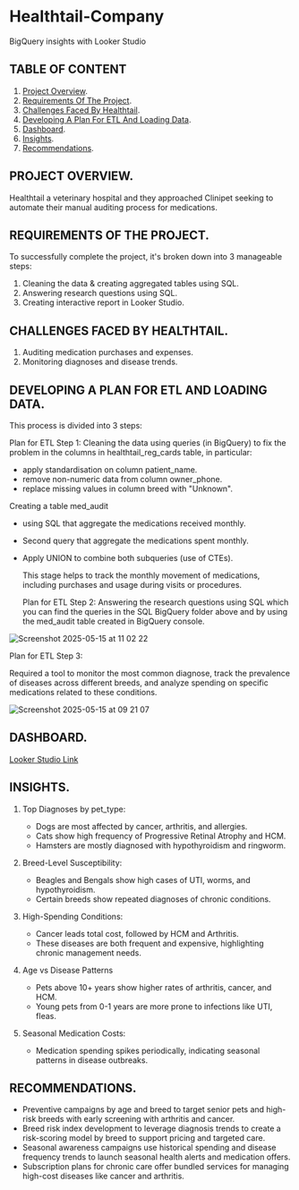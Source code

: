 # Healthtail-Company
BigQuery insights with Looker Studio


## TABLE OF CONTENT
1. [Project Overview](#project_overview).
2. [Requirements Of The Project](#requirements_of_the_project).
3. [Challenges Faced By Healthtail](#challenges_faced_by_healthtail).
4. [Developing A Plan For ETL And Loading Data](#developing_a_plan_for_etl_and_loading_data).
5. [Dashboard](#dashboard).
6. [Insights](#insights).
7. [Recommendations](#recommendations).


## **PROJECT OVERVIEW.**

Healthtail a veterinary hospital and they approached Clinipet seeking to automate their manual auditing process for medications.


## **REQUIREMENTS OF THE PROJECT.**

To successfully complete the project, it's broken down into 3 manageable steps:

1. Cleaning the data & creating aggregated tables using SQL.
2. Answering research questions using SQL.
3. Creating interactive report in Looker Studio.


## **CHALLENGES FACED BY HEALTHTAIL.**

1. Auditing medication purchases and expenses.
2. Monitoring diagnoses and disease trends.

## **DEVELOPING A PLAN FOR ETL AND LOADING DATA.**

This process is divided into 3 steps:

Plan for ETL Step 1:
Cleaning the data using queries (in BigQuery) to fix the problem in the columns in healthtail_reg_cards table, in particular:
- apply standardisation on column patient_name.
- remove non-numeric data from column owner_phone.
- replace missing values in column breed with "Unknown".

Creating a table med_audit 
- using SQL that aggregate the medications received monthly.
- Second query that aggregate the medications spent monthly.
- Apply UNION to combine both subqueries (use of CTEs).
  
  This stage helps to track the monthly movement of medications, including purchases and usage during visits or procedures.

  Plan for ETL Step 2:
  Answering the research questions using SQL which you can find the queries in the SQL BigQuery folder above and by using the med_audit table created in BigQuery console.

![Screenshot 2025-05-15 at 11 02 22](https://github.com/user-attachments/assets/2bbb4cc1-8443-459f-9afe-c75e898fc683)


Plan for ETL Step 3:

Required a tool to monitor the most common diagnose, track the prevalence of diseases across different breeds, and analyze spending on specific medications related to these conditions.

![Screenshot 2025-05-15 at 09 21 07](https://github.com/user-attachments/assets/9754f2b7-44d1-425e-8f4b-24dded1327fa)


## **DASHBOARD.**
[Looker Studio Link](https://lookerstudio.google.com/reporting/0f8a0b5d-a66b-4783-a2f9-9d5c4e14216e)



## **INSIGHTS.**

1. Top Diagnoses by pet_type:
    - Dogs are most affected by cancer, arthritis, and allergies.
    - Cats show high frequency of Progressive Retinal Atrophy and HCM.
    - Hamsters are mostly diagnosed with hypothyroidism and ringworm.

2. Breed-Level Susceptibility:
   - Beagles and Bengals show high cases of UTI, worms, and hypothyroidism.
   - Certain breeds show repeated diagnoses of chronic conditions.

3. High-Spending Conditions:
   - Cancer leads total cost, followed by HCM and Arthritis.
   - These diseases are both frequent and expensive, highlighting chronic management needs.

4. Age vs Disease Patterns
   - Pets above 10+ years show higher rates of arthritis, cancer, and HCM.
   - Young pets from 0-1 years are more prone to infections like UTI, fleas.

5. Seasonal Medication Costs:
   - Medication spending spikes periodically, indicating seasonal patterns in disease outbreaks.


## **RECOMMENDATIONS.**

- Preventive campaigns by age and breed to target senior pets and high-risk breeds with early screening with arthritis and cancer.
- Breed risk index development to leverage diagnosis trends to create a risk-scoring model by breed to support pricing and targeted care.
- Seasonal awareness campaigns use historical spending and disease frequency trends to launch seasonal health alerts and medication offers.
- Subscription plans for chronic care offer bundled services for managing high-cost diseases like cancer and arthritis.





























  
